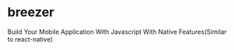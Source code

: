 # breezer
Build Your Mobile Application With Javascript With Native Features(Similar to react-native)

